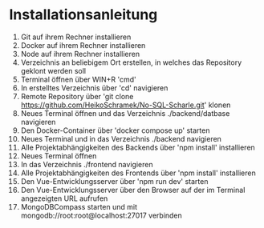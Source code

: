 # Installationsanleitung
1) Git auf ihrem Rechner installieren
2) Docker auf ihrem Rechner installieren
3) Node auf ihrem Rechner installieren
4) Verzeichnis an beliebigem Ort erstellen, in welches das Repository geklont werden soll
5) Terminal öffnen über WIN+R 'cmd'
6) In erstelltes Verzeichnis über 'cd' navigieren
7) Remote Repository über 'git clone https://github.com/HeikoSchramek/No-SQL-Scharle.git' klonen
8) Neues Terminal öffnen und das Verzeichnis ./backend/datbase navigieren  
9) Den Docker-Container über 'docker compose up' starten
10) Neues Terminal und in das Verzeichnis ./backend navigieren
11) Alle Projektabhängigkeiten des Backends über 'npm install' installieren
12) Neues Terminal öffnen
13) In das Verzeichnis ./frontend navigieren
14) Alle Projektabhängigkeiten des Frontends über 'npm install' installieren
15) Den Vue-Entwicklungsserver über 'npm run dev' starten
16) Den Vue-Entwicklungsserver über den Browser auf der im Terminal angezeigten URL aufrufen
17) MongoDBCompass starten und mit mongodb://root:root@localhost:27017 verbinden



